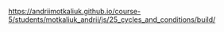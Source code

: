 https://andriimotkaliuk.github.io/course-5/students/motkaliuk_andrii/js/25_cycles_and_conditions/build/
